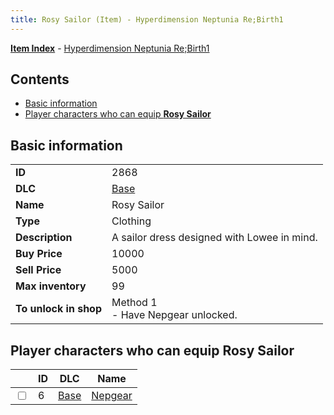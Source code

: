 ```yaml
---
title: Rosy Sailor (Item) - Hyperdimension Neptunia Re;Birth1
---
```


[**Item Index**](/neptunia/rb1/item/index.html) - [Hyperdimension Neptunia Re;Birth1](/neptunia/rb1)

## Contents

- [Basic information](#basic-information)
- [Player characters who can equip **Rosy Sailor**](#player-characters-who-can-equip-rosy-sailor)

## Basic information

|   |   |
| -- | -- |
| **ID** | 2868 |
| **DLC** | [Base](/neptunia/rb1/dlc/1-base.html) |
| **Name** | Rosy Sailor |
| **Type** | Clothing |
| **Description** | A sailor dress designed with Lowee in mind. |
| **Buy Price** | 10000 |
| **Sell Price** | 5000 |
| **Max inventory** | 99 |
| **To unlock in shop** | Method 1<br />- Have Nepgear unlocked. |


## Player characters who can equip **Rosy Sailor**

|    | ID | DLC | Name |
| -- | -- | --- | ---- |
| <input type="checkbox" id="rb1-player-1-6" class="trackbox" /> | 6 | [Base](/neptunia/rb1/dlc/1-base.html) | [Nepgear](/neptunia/rb1/player/1-6-nepgear.html) |
